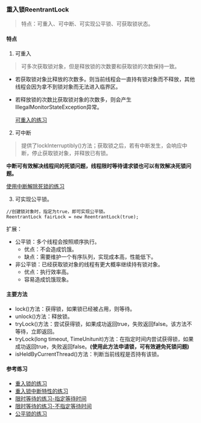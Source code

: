 ### 重入锁ReentrantLock

>特点：可重入、可中断、可实现公平锁、可获取锁状态。

#### 特点

 1. 可重入

>可多次获取锁对象，但是释放锁的次数要和获取锁的次数保持一致。

- 若获取锁对象比释放的次数多。则当前线程会一直持有锁对象而不释放，其他线程会因为拿不到锁对象而无法进入临界区。

- 若释放锁的次数比获取锁对象的次数多，则会产生IllegalMonitorStateException异常。

  [可重入的练习](https://gitee.com/zztiyjw/concurrent-practice/tree/master/src/test/java/com/albert/concurrent/book/chapterthree/ReenterLock_01.java)

 2. 可中断

>提供了lockInterruptibly()方法；获取锁之后，若有中断发生，会响应中断，停止获取锁对象，并释放已有锁。

**中断可有效解决线程间的死锁问题，线程限时等待请求锁也可以有效解决死锁问题。**

[使用中断解除死锁的练习](https://gitee.com/zztiyjw/concurrent-practice/tree/master/src/main/java/com/albert/concurrent/lock/deadlock/InterruptDeadLock.java)

3. 可实现公平锁。

```
//创建锁对象时，指定为true，即可实现公平锁。
ReentrantLock fairLock = new ReentrantLock(true);
```

扩展：

- 公平锁：多个线程会按照顺序执行。
  - 优点：不会造成饥饿。
  - 缺点：需要维护一个有序队列，实现成本高，性能低下。
- 非公平锁：已经获取锁对象的线程有更大概率继续持有锁对象。
  -  优点：执行效率高。
  - 容易造成饥饿现象。

#### 主要方法

- lock()方法：获得锁，如果锁已经被占用，则等待。
- unlock()方法：释放锁。
- tryLock()方法：尝试获得锁，如果成功返回true，失败返回false。该方法不等待，立即返回。
- tryLock(long timeout, TimeUnitunit)方法：在指定时间内尝试获得锁，如果成功返回true，失败返回false。**(使用此方法申请锁，可有效避免死锁问题)**
- isHeldByCurrentThread()方法：判断当前线程是否持有该锁。

#### 参考练习

- [重入锁的练习](https://gitee.com/zztiyjw/concurrent-practice/tree/master/src/test/java/com/albert/concurrent/book/chapterthree/ReenterLock_01.java)
- [重入锁中断特性的练习](https://gitee.com/zztiyjw/concurrent-practice/tree/master/src/test/java/com/albert/concurrent/book/chapterthree/LockInterrupt_02.java)
- [限时等待的练习-指定等待时间](https://gitee.com/zztiyjw/concurrent-practice/tree/master/src/test/java/com/albert/concurrent/book/chapterthree/LockTime_03.java)
- [限时等待的练习-不指定等待时间](https://gitee.com/zztiyjw/concurrent-practice/tree/master/src/test/java/com/albert/concurrent/book/chapterthree/LockTime_04.java)
- [公平锁的练习](https://gitee.com/zztiyjw/concurrent-practice/tree/master/src/test/java/com/albert/concurrent/book/chapterthree/FairLock_05.java)

